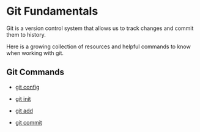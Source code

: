 # Git Fundamentals

Git is a version control system that allows us to track changes and commit them to history.

Here is a growing collection of resources and helpful commands to know when working with git.


## Git Commands
- [git config](./commands/Config.md)

- [git init](./commands/Init.md)

- [git add](./commands/Add.md)

- [git commit](./commands/Commit.md)